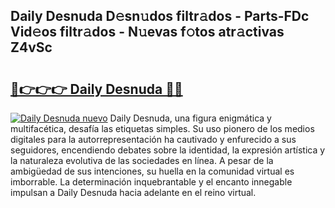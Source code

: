## Daily Desnuda D𝚎sn𝚞dos filtr𝚊dos - Parts-FDc Vid𝚎os filtr𝚊dos - N𝚞evas f𝚘tos atr𝚊ctivas Z4vSc

# <h2><a href="http://mb41tk.tromn.icu/?c=Daily+Desnuda">🔗👉👉👉 Daily Desnuda 🔗🔗</a></h2>

[![Daily Desnuda nuevo](https://i.imgur.com/pEAQMta.gif)](http://mb41tk.tromn.icu/?c=Daily+Desnuda)
Daily Desnuda, una figura enigmática y multifacética, desafía las etiquetas simples. Su uso pionero de los medios digitales para la autorrepresentación ha cautivado y enfurecido a sus seguidores, encendiendo debates sobre la identidad, la expresión artística y la naturaleza evolutiva de las sociedades en línea. A pesar de la ambigüedad de sus intenciones, su huella en la comunidad virtual es imborrable. La determinación inquebrantable y el encanto innegable impulsan a Daily Desnuda hacia adelante en el reino virtual.
